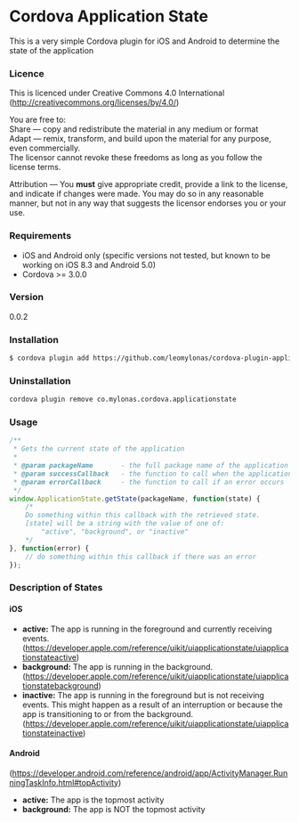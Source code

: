 # Cordova Application State
This is a very simple Cordova plugin for iOS and Android to determine the state of the application

### Licence
This is licenced under Creative Commons 4.0 International (http://creativecommons.org/licenses/by/4.0/)

You are free to:  
Share — copy and redistribute the material in any medium or format  
Adapt — remix, transform, and build upon the material for any purpose, even commercially.  
The licensor cannot revoke these freedoms as long as you follow the license terms.  

Attribution — You **must** give appropriate credit, provide a link to the license, and indicate if changes were made. You may do so in any reasonable manner, but not in any way that suggests the licensor endorses you or your use.

### Requirements
* iOS and Android only (specific versions not tested, but known to be working on iOS 8.3 and Android 5.0)
* Cordova >= 3.0.0

### Version
0.0.2

### Installation
```sh
$ cordova plugin add https://github.com/leomylonas/cordova-plugin-applicationstate.git
```

### Uninstallation
```sh
cordova plugin remove co.mylonas.cordova.applicationstate
```

### Usage
```JavaScript
/**
 * Gets the current state of the application
 *
 * @param packageName		- the full package name of the application (eg com.example.myapp)
 * @param successCallback	- the function to call when the application state is determined
 * @param errorCallback		- the function to call if an error occurs
 */
window.ApplicationState.getState(packageName, function(state) {
    /*
    Do something within this callback with the retrieved state.
    [state] will be a string with the value of one of:
        "active", "background", or "inactive"
    */
}, function(error) {
    // do something within this callback if there was an error
});
```

### Description of States
#### iOS
- **active:** The app is running in the foreground and currently receiving events. (https://developer.apple.com/reference/uikit/uiapplicationstate/uiapplicationstateactive)
- **background:** The app is running in the background. (https://developer.apple.com/reference/uikit/uiapplicationstate/uiapplicationstatebackground)
- **inactive:** The app is running in the foreground but is not receiving events. This might happen as a result of an interruption or because the app is transitioning to or from the background. (https://developer.apple.com/reference/uikit/uiapplicationstate/uiapplicationstateinactive)

#### Android
(https://developer.android.com/reference/android/app/ActivityManager.RunningTaskInfo.html#topActivity)
- **active:** The app is the topmost activity
- **background:** The app is NOT the topmost activity

